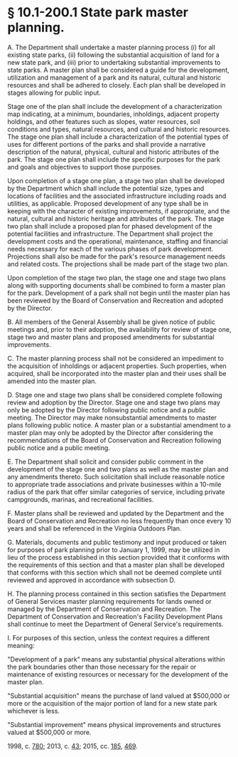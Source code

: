 # § 10.1-200.1 State park master planning.

<p>A. The Department shall undertake a master planning process (i) for all existing state parks, (ii) following the substantial acquisition of land for a new state park, and (iii) prior to undertaking substantial improvements to state parks. A master plan shall be considered a guide for the development, utilization and management of a park and its natural, cultural and historic resources and shall be adhered to closely. Each plan shall be developed in stages allowing for public input.</p><p>Stage one of the plan shall include the development of a characterization map indicating, at a minimum, boundaries, inholdings, adjacent property holdings, and other features such as slopes, water resources, soil conditions and types, natural resources, and cultural and historic resources. The stage one plan shall include a characterization of the potential types of uses for different portions of the parks and shall provide a narrative description of the natural, physical, cultural and historic attributes of the park. The stage one plan shall include the specific purposes for the park and goals and objectives to support those purposes.</p><p>Upon completion of a stage one plan, a stage two plan shall be developed by the Department which shall include the potential size, types and locations of facilities and the associated infrastructure including roads and utilities, as applicable. Proposed development of any type shall be in keeping with the character of existing improvements, if appropriate, and the natural, cultural and historic heritage and attributes of the park. The stage two plan shall include a proposed plan for phased development of the potential facilities and infrastructure. The Department shall project the development costs and the operational, maintenance, staffing and financial needs necessary for each of the various phases of park development. Projections shall also be made for the park's resource management needs and related costs. The projections shall be made part of the stage two plan.</p><p>Upon completion of the stage two plan, the stage one and stage two plans along with supporting documents shall be combined to form a master plan for the park. Development of a park shall not begin until the master plan has been reviewed by the Board of Conservation and Recreation and adopted by the Director.</p><p>B. All members of the General Assembly shall be given notice of public meetings and, prior to their adoption, the availability for review of stage one, stage two and master plans and proposed amendments for substantial improvements.</p><p>C. The master planning process shall not be considered an impediment to the acquisition of inholdings or adjacent properties. Such properties, when acquired, shall be incorporated into the master plan and their uses shall be amended into the master plan.</p><p>D. Stage one and stage two plans shall be considered complete following review and adoption by the Director. Stage one and stage two plans may only be adopted by the Director following public notice and a public meeting. The Director may make nonsubstantial amendments to master plans following public notice. A master plan or a substantial amendment to a master plan may only be adopted by the Director after considering the recommendations of the Board of Conservation and Recreation following public notice and a public meeting.</p><p>E. The Department shall solicit and consider public comment in the development of the stage one and two plans as well as the master plan and any amendments thereto. Such solicitation shall include reasonable notice to appropriate trade associations and private businesses within a 10-mile radius of the park that offer similar categories of service, including private campgrounds, marinas, and recreational facilities.</p><p>F. Master plans shall be reviewed and updated by the Department and the Board of Conservation and Recreation no less frequently than once every 10 years and shall be referenced in the Virginia Outdoors Plan.</p><p>G. Materials, documents and public testimony and input produced or taken for purposes of park planning prior to January 1, 1999, may be utilized in lieu of the process established in this section provided that it conforms with the requirements of this section and that a master plan shall be developed that conforms with this section which shall not be deemed complete until reviewed and approved in accordance with subsection D.</p><p>H. The planning process contained in this section satisfies the Department of General Services master planning requirements for lands owned or managed by the Department of Conservation and Recreation. The Department of Conservation and Recreation's Facility Development Plans shall continue to meet the Department of General Service's requirements.</p><p>I. For purposes of this section, unless the context requires a different meaning:</p><p>"Development of a park" means any substantial physical alterations within the park boundaries other than those necessary for the repair or maintenance of existing resources or necessary for the development of the master plan.</p><p>"Substantial acquisition" means the purchase of land valued at $500,000 or more or the acquisition of the major portion of land for a new state park whichever is less.</p><p>"Substantial improvement" means physical improvements and structures valued at $500,000 or more.</p><p>1998, c. <a href='http://lis.virginia.gov/cgi-bin/legp604.exe?981+ful+CHAP0780'>780</a>; 2013, c. <a href='http://lis.virginia.gov/cgi-bin/legp604.exe?131+ful+CHAP0043'>43</a>; 2015, cc. <a href='http://lis.virginia.gov/cgi-bin/legp604.exe?151+ful+CHAP0185'>185</a>, <a href='http://lis.virginia.gov/cgi-bin/legp604.exe?151+ful+CHAP0469'>469</a>.</p>